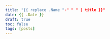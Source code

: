 ```yaml
---
title: "{{ replace .Name "-" " " | title }}"
date: {{ .Date }}
draft: true
toc: false
tags: [posts]
---
```

